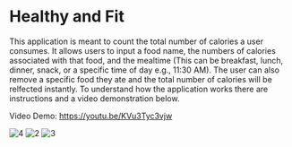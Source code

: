 # Healthy and Fit


This application is meant to count the total number of calories a user consumes. It allows users to input a food name, the numbers of calories associated with that food, and the mealtime (This can be breakfast, lunch, dinner, snack, or a specific time of day e.g., 11:30 AM). The user can also remove a specific food they ate and the total number of calories will be relfected instantly. To understand how the application works there are instructions and a video demonstration below. 






Video Demo: https://youtu.be/KVu3Tyc3vjw





![4](https://user-images.githubusercontent.com/114096396/204569369-b559d0e0-73b4-4e37-8261-a805ab1a545a.PNG)
![2](https://user-images.githubusercontent.com/114096396/204568929-c971dec1-a61f-4ecb-8708-25302ca6a2a6.PNG)
![3](https://user-images.githubusercontent.com/114096396/204568960-cbac2660-b29f-46ab-8542-90b209745f64.PNG)
